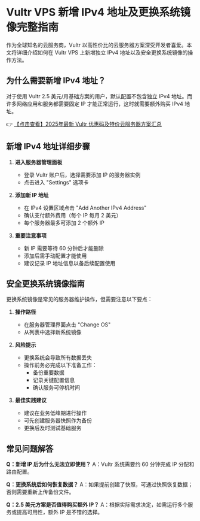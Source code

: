 # Vultr VPS 新增 IPv4 地址及更换系统镜像完整指南

作为全球知名的云服务商，Vultr 以高性价比的云服务器方案深受开发者喜爱。本文将详细介绍如何在 Vultr VPS 上新增独立 IPv4 地址以及安全更换系统镜像的操作方法。

## 为什么需要新增 IPv4 地址？

对于使用 Vultr 2.5 美元/月基础方案的用户，默认配置不包含独立 IPv4 地址。而许多网络应用和服务都需要固定 IP 才能正常运行，这时就需要额外购买 IPv4 地址。

👉 [【点击查看】2025年最新 Vultr 优惠码及特价云服务器方案汇总](https://bit.ly/VuLtr)

## 新增 IPv4 地址详细步骤

1. **进入服务器管理面板**
   - 登录 Vultr 账户后，选择需要添加 IP 的服务器实例
   - 点击进入 "Settings" 选项卡

2. **添加新 IP 地址**
   - 在 IPv4 设置区域点击 "Add Another IPv4 Address"
   - 确认支付额外费用（每个 IP 每月 2 美元）
   - 每个服务器最多可添加 2 个额外 IP

3. **重要注意事项**
   - 新 IP 需要等待 60 分钟后才能删除
   - 添加后需手动配置才能使用
   - 建议记录 IP 地址信息以备后续配置使用

## 安全更换系统镜像指南

更换系统镜像是常见的服务器维护操作，但需要注意以下要点：

1. **操作路径**
   - 在服务器管理界面点击 "Change OS"
   - 从列表中选择新系统镜像

2. **风险提示**
   - 更换系统会导致所有数据丢失
   - 操作前务必完成以下准备工作：
     - 备份重要数据
     - 记录关键配置信息
     - 确认服务可停机时间

3. **最佳实践建议**
   - 建议在业务低峰期进行操作
   - 可先创建服务器快照作为备份
   - 更换后及时测试基础服务

## 常见问题解答

**Q：新增 IP 后为什么无法立即使用？**
A：Vultr 系统需要约 60 分钟完成 IP 分配和路由配置。

**Q：更换系统后如何恢复数据？**
A：如果提前创建了快照，可通过快照恢复数据；否则需要重新上传备份文件。

**Q：2.5 美元方案是否值得购买额外 IP？**
A：根据实际需求决定，如需运行多个服务或提高可用性，额外 IP 是不错的选择。